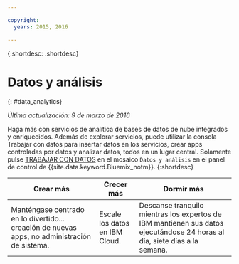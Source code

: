 ```yaml
---

copyright:
  years: 2015, 2016

---
```


{:shortdesc: .shortdesc} 

# Datos y análisis
{: #data_analytics}

*Última actualización: 9 de marzo de 2016*

Haga más con servicios de analítica de bases de datos de nube integrados y enriquecidos. Además de explorar servicios, puede utilizar la consola Trabajar con datos
para insertar datos en los servicios, crear apps controladas por datos y analizar datos, todos en un lugar central. Solamente pulse [TRABAJAR CON DATOS](https://console.ng.bluemix.net/data/services/) en el mosaico `Datos y análisis` en el panel de control de {{site.data.keyword.Bluemix_notm}}.
{:shortdesc}


Crear más | Crecer más | Dormir más
---- | ---- | ----
Manténgase centrado en lo divertido... creación de nuevas apps, no administración de sistema. | Escale los datos en IBM Cloud. | Descanse tranquilo mientras los expertos de IBM mantienen sus datos ejecutándose 24 horas al día, siete días a la semana.

